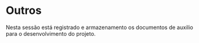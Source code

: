 # Outros

Nesta sessão está registrado e armazenamento os documentos de auxilio para o 
desenvolvimento do projeto.